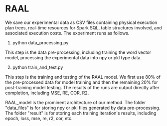 # RAAL

We save our experimental data as CSV files containing physical execution plan trees, real-time resources for Spark SQL, table structures involved, and associated execution costs. The experiment runs as follows.

  1.	python data_processing.py

This step is the data pre-processing, including training the word vector model, processing the experimental data into npy or pkl type data.

  2.	python train_and_test.py

This step is the training and testing of the RAAL model. We first use 80% of the pre-processed data for model training and then the remaining 20% for post-training model testing. The results of the runs are output directly after completion, including MSE, RE, COR, R2.

RAAL_model is the prominent architecture of our method. The folder "data_files" is for storing npy or pkl files generated by data pre-processing. The folder "result" is for storing each training iteration's results, including epoch, loss, mse, re, r2, cor, etc.

